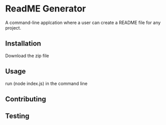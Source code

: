 # ReadME Generator

A command-line applcation where a user can create a README file for any project. 

## Installation 
 Download the zip file 

## Usage

run (node index.js) in the command line  

## Contributing 

## Testing 
